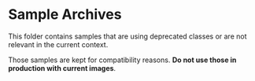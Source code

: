 # Sample Archives

This folder contains samples that are using deprecated classes or are not relevant in the current context.

Those samples are kept for compatibility reasons. **Do not use those in production with current images**.
